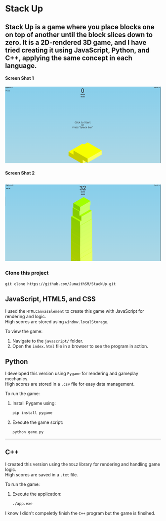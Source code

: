 # Stack Up 
**Stack Up** is a game where you place blocks one on top of another until the block slices down to zero. It is a 2D-rendered 3D game, and I have tried creating it using JavaScript, Python, and C++, applying the same concept in each language.
---
#### Screen Shot 1
![image](https://github.com/JunaithSM/StackUp/blob/main/Screenshot%202024-12-14%20213030.png)
#### Screen Shot 2
![image](https://github.com/JunaithSM/StackUp/blob/main/showcase.png)
---
### Clone this project
```
git clone https://github.com/JunaithSM/StackUp.git
```

## **JavaScript, HTML5, and CSS**  
I used the `HTMLCanvasElement` to create this game with JavaScript for rendering and logic.  
High scores are stored using `window.localStorage`.  

To view the game:  
1. Navigate to the `javascript/` folder.  
2. Open the `index.html` file in a browser to see the program in action.  

## **Python**  
I developed this version using `Pygame` for rendering and gameplay mechanics.  
High scores are stored in a `.csv` file for easy data management.  

To run the game:  
1. Install Pygame using:  
   ```bash
   pip install pygame
   ```  
2. Execute the game script:  
   ```bash
   python game.py
   ```  

---

## **C++**  
I created this version using the `SDL2` library for rendering and handling game logic.  
High scores are saved in a `.txt` file.  

To run the game:  
1. Execute the application:  
   ```bash
   ./app.exe
   ```  

I know I didn't compeletly finish the `C++` program but the game is finsihed.
